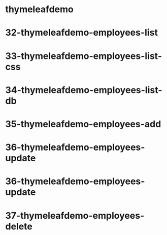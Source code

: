 # thymeleafdemo
# 32-thymeleafdemo-employees-list
# 33-thymeleafdemo-employees-list-css
# 34-thymeleafdemo-employees-list-db
# 35-thymeleafdemo-employees-add
# 36-thymeleafdemo-employees-update
# 36-thymeleafdemo-employees-update
# 37-thymeleafdemo-employees-delete
